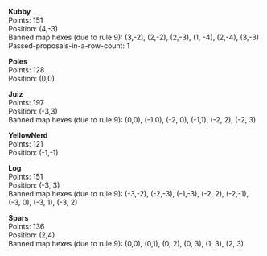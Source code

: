 **Kubby**  
Points: 151  
Position: (4,-3)  
Banned map hexes (due to rule 9): (3,-2), (2,-2), (2,-3), (1, -4), (2,-4), (3,-3)
Passed-proposals-in-a-row-count: 1

**Poles**  
Points: 128  
Position: (0,0)

**Juiz**  
Points: 197  
Position: (-3,3)  
Banned map hexes (due to rule 9): (0,0), (-1,0), (-2, 0), (-1,1), (-2, 2), (-2, 3)

**YellowNerd**  
Points: 121  
Position: (-1,-1)

**Log**  
Points: 151  
Position: (-3, 3)  
Banned map hexes (due to rule 9): (-3,-2), (-2,-3), (-1,-3), (-2, 2), (-2,-1), (-3, 0), (-3, 1), (-3, 2)

**Spars**  
Points: 136  
Position: (2,4)  
Banned map hexes (due to rule 9): (0,0), (0,1), (0, 2), (0, 3), (1, 3), (2, 3)
